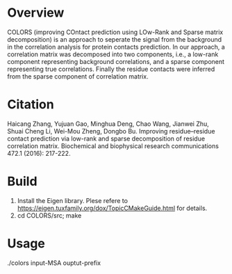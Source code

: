 # Overview
COLORS (improving COntact prediction using LOw-Rank and Sparse matrix decomposition) is an approach to seperate the signal from the background in the correlation analysis for protein contacts prediction.  In our approach, a correlation matrix was decomposed into two components, i.e., a low-rank component representing background correlations, and a sparse component representing true correlations. Finally the residue contacts were inferred from the sparse component of correlation matrix. 


# Citation
Haicang Zhang, Yujuan Gao, Minghua Deng, Chao Wang, Jianwei Zhu, Shuai Cheng Li, Wei-Mou Zheng, Dongbo Bu. Improving residue–residue contact prediction via low-rank and sparse decomposition of residue correlation matrix. Biochemical and biophysical research communications 472.1 (2016): 217-222.

# Build
1. Install the Eigen library. Plese refere to https://eigen.tuxfamily.org/dox/TopicCMakeGuide.html for details.
2. cd COLORS/src; make

# Usage
./colors input-MSA ouptut-prefix

